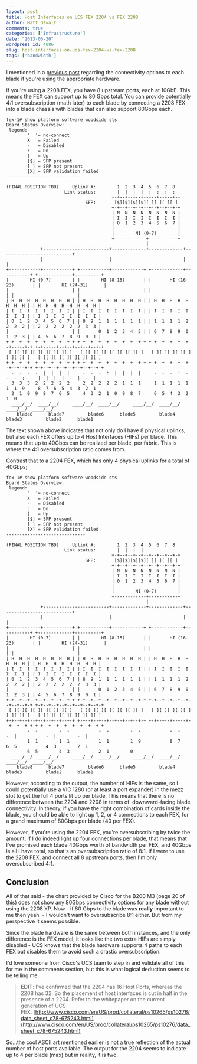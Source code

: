 ```yaml
---
layout: post
title: Host Interfaces on UCS FEX 2204 vs FEX 2208
author: Matt Oswalt
comments: true
categories: ['Infrastructure']
date: "2013-06-20"
wordpress_id: 4086
slug: host-interfaces-on-ucs-fex-2204-vs-fex-2208
tags: ['bandwidth']
---
```



I mentioned in a [previous post](https://oswalt.dev/2013/06/cisco-ucs-ascii-art/) regarding the connectivity options to each blade if you're using the appropriate hardware.

If you're using a 2208 FEX, you have 8 upstream ports, each at 10GbE. This means the FEX can support up to 80 Gbps total. You can provide potentially 4:1 oversubscription (math later) to each blade by connecting a 2208 FEX into a blade chassis with blades that can also support 80Gbps each.
    
    fex-1# show platform software woodside sts
    Board Status Overview:
     legend:
            '  '= no-connect
            X   = Failed
            -   = Disabled
            :   = Dn
            |   = Up
            [$] = SFP present
            [ ] = SFP not present
            [X] = SFP validation failed
    ------------------------------
    
    (FINAL POSITION TBD)     Uplink #:        1  2  3  4  5  6  7  8
                          Link status:        |  |  |  |  :  :  :  :
                                            +-+--+--+--+--+--+--+--+-+
                                  SFP:       [$][$][$][$][ ][ ][ ][ ]
                                            +-+--+--+--+--+--+--+--+-+
                                            | N  N  N  N  N  N  N  N |
                                            | I  I  I  I  I  I  I  I |
                                            | 0  1  2  3  4  5  6  7 |
                                            |                        |
                                            |        NI (0-7)        |
                                            +------------+-----------+
                                                         |
                 +-------------------------+-------------+-------------+---------------------------+
                 |                         |                           |                           |
    +------------+-----------+ +-----------+------------+ +------------+-----------+ +-------------+----------+
    |        HI (0-7)        | |        HI (8-15)       | |       HI (16-23)       | |        HI (24-31)      |
    |                        | |                        | |                        | |                        |
    | H  H  H  H  H  H  H  H | | H  H  H  H  H  H  H  H | | H  H  H  H  H  H  H  H | | H  H  H  H  H  H  H  H |
    | I  I  I  I  I  I  I  I | | I  I  I  I  I  I  I  I | | I  I  I  I  I  I  I  I | | I  I  I  I  I  I  I  I |
    | 0  1  2  3  4  5  6  7 | | 8  9  1  1  1  1  1  1 | | 1  1  1  1  2  2  2  2 | | 2  2  2  2  2  2  3  3 |
    |                        | |       0  1  2  3  4  5 | | 6  7  8  9  0  1  2  3 | | 4  5  6  7  8  9  0  1 |
    +-+--+--+--+--+--+--+--+-+ +-+--+--+--+--+--+--+--+-+ +-+--+--+--+--+--+--+--+-+ +-+--+--+--+--+--+--+--+-+
     [ ][ ][ ][ ][ ][ ][ ][ ]   [ ][ ][ ][ ][ ][ ][ ][ ]   [ ][ ][ ][ ][ ][ ][ ][ ]   [ ][ ][ ][ ][ ][ ][ ][ ]
    +-+--+--+--+--+--+--+--+-+ +-+--+--+--+--+--+--+--+-+ +-+--+--+--+--+--+--+--+-+ +-+--+--+--+--+--+--+--+-+
      -  -  -  -  |  |  |  |     -  -  -  :  |  |  |  |     -  -  -  :  -  -  -  :     |  |  |  |  -  |  -  |
      3  3  3  2  2  2  2  2     2  2  2  2  2  1  1  1     1  1  1  1  1  1  1  9     8  7  6  5  4  3  2  1
      2  1  0  9  8  7  6  5     4  3  2  1  0  9  8  7     6  5  4  3  2  1  0
      ____/__/  ____/__/     ____/__/  ____/__/     ____/__/  ____/__/     ____/__/  ____/__/ 
        blade8      blade7         blade6      blade5         blade4      blade3         blade2      blade1


The text shown above indicates that not only do I have 8 physical uplinks, but also each FEX offers up to 4 Host Interfaces (HIFs) per blade. This means that up to 40Gbps can be realized per blade, per fabric. This is where the 4:1 oversubscription ratio comes from.

Contrast that to a 2204 FEX, which has only 4 physical uplinks for a total of 40Gbps;

    fex-1# show platform software woodside sts
    Board Status Overview:
     legend:
            '  '= no-connect
            X   = Failed
            -   = Disabled
            :   = Dn
            |   = Up
            [$] = SFP present
            [ ] = SFP not present
            [X] = SFP validation failed
    ------------------------------
    
    (FINAL POSITION TBD)     Uplink #:        1  2  3  4  5  6  7  8
                          Link status:        |  |  |  |
                                            +-+--+--+--+--+--+--+--+-+
                                  SFP:       [$][$][$][$][ ][ ][ ][ ]
                                            +-+--+--+--+--+--+--+--+-+
                                            | N  N  N  N  N  N  N  N |
                                            | I  I  I  I  I  I  I  I |
                                            | 0  1  2  3  4  5  6  7 |
                                            |                        |
                                            |        NI (0-7)        |
                                            +------------+-----------+
                                                         |
                 +-------------------------+-------------+-------------+---------------------------+
                 |                         |                           |                           |
    +------------+-----------+ +-----------+------------+ +------------+-----------+ +-------------+----------+
    |        HI (0-7)        | |        HI (8-15)       | |       HI (16-23)       | |        HI (24-31)      |
    |                        | |                        | |                        | |                        |
    | H  H  H  H  H  H  H  H | | H  H  H  H  H  H  H  H | | H  H  H  H  H  H  H  H | | H  H  H  H  H  H  H  H |
    | I  I  I  I  I  I  I  I | | I  I  I  I  I  I  I  I | | I  I  I  I  I  I  I  I | | I  I  I  I  I  I  I  I |
    | 0  1  2  3  4  5  6  7 | | 8  9  1  1  1  1  1  1 | | 1  1  1  1  2  2  2  2 | | 2  2  2  2  2  2  3  3 |
    |                        | |       0  1  2  3  4  5 | | 6  7  8  9  0  1  2  3 | | 4  5  6  7  8  9  0  1 |
    +-+--+--+--+--+--+--+--+-+ +-+--+--+--+--+--+--+--+-+ +-+--+--+--+--+--+--+--+-+ +-+--+--+--+--+--+--+--+-+
     [ ][ ][ ][ ][ ][ ][ ][ ]   [ ][ ][ ][ ][ ][ ][ ][ ]   [ ][ ][ ][ ][ ][ ][ ][ ]   [ ][ ][ ][ ][ ][ ][ ][ ]
    +-+--+--+--+--+--+--+--+-+ +-+--+--+--+--+--+--+--+-+ +-+--+--+--+--+--+--+--+-+ +-+--+--+--+--+--+--+--+-+
            -  -        -  -           -  -        -  -           -  -        -  |           -  |        -  |
            1  1        1  1           1  1        1  9           8  7        6  5           4  3        2  1
            6  5        4  3           2  1        0
      ____/__/  ____/__/     ____/__/  ____/__/     ____/__/  ____/__/     ____/__/  ____/__/ 
        blade8      blade7         blade6      blade5         blade4      blade3         blade2      blade1

However, according to the output, the number of HIFs is the same, so I could potentially use a VIC 1280 (or at least a port expander) in the mezz slot to get the full 4 ports lit up per blade. This means that there is no difference between the 2204 and 2208 in terms of  downward-facing blade connectivity. In theory, if you have the right combination of cards inside the blade, you should be able to light up 1, 2, or 4 connections to each FEX, for a grand maximum of 80Gbps per blade (40 per FEX).

However, if you're using the 2204 FEX, you're oversubscribing by twice the amount: If I do indeed light up four connections per blade, that means that I've promised each blade 40Gbps worth of bandwidth per FEX, and 40Gbps is all I have total, so that's an oversubscription ratio of 8:1. If I were to use the 2208 FEX, and connect all 8 upstream ports, then I'm only oversubscribed 4:1.

## Conclusion

All of that said - the chart provided by Cisco for the B200 M3 (page 20 of [this](http://www.cisco.com/en/US/prod/collateral/ps10265/ps10280/B200M3_SpecSheet.pdf)) does not show any 80Gbps connectivity options for any blade without using the 2208 XP. Now - if 80 Gbps to the blade was **really** important to me then yeah  - I wouldn't want to oversubscribe 8:1 either. But from my perspective it seems possible.

Since the blade hardware is the same between both instances, and the only difference is the FEX model, it looks like the two extra HIFs are simply disabled - UCS knows that the blade hardware supports 4 paths to each FEX but disables them to avoid such a drastic oversubscription.

I'd love someone from Cisco's UCS team to step in and validate all of this for me in the comments section, but this is what logical deduction seems to be telling me.

> **EDIT**: I've confirmed that the 2204 has 16 Host Ports, whereas the 2208 has 32. So the placement of host interfaces is cut in half in the presence of a 2204. Refer to the whitepaper on the current generation of UCS FEX: [http://www.cisco.com/en/US/prod/collateral/ps10265/ps10276/data_sheet_c78-675243.html](http://www.cisco.com/en/US/prod/collateral/ps10265/ps10276/data_sheet_c78-675243.html)

So...the cool ASCII art mentioned earlier is not a true reflection of the actual number of host ports available. The output for the 2204 seems to indicate up to 4 per blade (max) but in reality, it is two.
